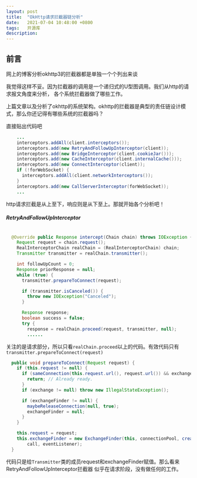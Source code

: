```yaml
---
layout: post
title:  "OkHttp请求拦截器链分析"
date:   2021-07-04 10:48:00 +0800
tags:   开源库
description:
---
```


前言
-------------
网上的博客分析okhttp3的拦截器都是单独一个个列出来谈

我觉得这样不妥。因为拦截器的调用是一个递归式的U型图调用。我们从http的请求报文角度来分析，
各个系统拦截器做了哪些工作。

上篇文章以及分析了okhttp的系统架构。okhttp的拦截器是典型的责任链设计模式，那么你还记得有哪些系统的拦截器吗？

直接贴出代码吧

```java
    ...
    interceptors.addAll(client.interceptors());
    interceptors.add(new RetryAndFollowUpInterceptor(client));
    interceptors.add(new BridgeInterceptor(client.cookieJar()));
    interceptors.add(new CacheInterceptor(client.internalCache()));
    interceptors.add(new ConnectInterceptor(client));
    if (!forWebSocket) {
      interceptors.addAll(client.networkInterceptors());
    }
    interceptors.add(new CallServerInterceptor(forWebSocket));
    ...
```

http请求拦截是从上至下，响应则是从下至上。那就开始各个分析吧！

##### RetryAndFollowUpInterceptor

```java

  @Override public Response intercept(Chain chain) throws IOException {
    Request request = chain.request();
    RealInterceptorChain realChain = (RealInterceptorChain) chain;
    Transmitter transmitter = realChain.transmitter();

    int followUpCount = 0;
    Response priorResponse = null;
    while (true) {
      transmitter.prepareToConnect(request);

      if (transmitter.isCanceled()) {
        throw new IOException("Canceled");
      }

      Response response;
      boolean success = false;
      try {
        response = realChain.proceed(request, transmitter, null);
        ......
```
关注的是请求部分，所以只看`realChain.proceed`以上的代码。有效代码只有`transmitter.prepareToConnect(request)`

```java
  public void prepareToConnect(Request request) {
    if (this.request != null) {
      if (sameConnection(this.request.url(), request.url()) && exchangeFinder.hasRouteToTry()) {
        return; // Already ready.
      }
      if (exchange != null) throw new IllegalStateException();

      if (exchangeFinder != null) {
        maybeReleaseConnection(null, true);
        exchangeFinder = null;
      }
    }

    this.request = request;
    this.exchangeFinder = new ExchangeFinder(this, connectionPool, createAddress(request.url()),
        call, eventListener);
  }

```
代码只是给`Transmitter`类的成员request和exchangeFinder赋值。那么看来RetryAndFollowUpInterceptor拦截器
似乎在请求阶段，没有做任何的工作。







